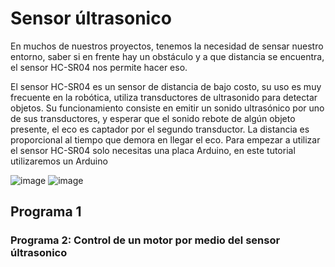 <h1>  Sensor últrasonico</h1>

<p>En muchos de nuestros proyectos, tenemos la necesidad de sensar nuestro entorno, saber si en frente hay un obstáculo y a que distancia se encuentra, el sensor HC-SR04 nos permite hacer eso.

El sensor HC-SR04 es un sensor de distancia de bajo costo, su uso es muy frecuente en la robótica, utiliza transductores de ultrasonido para detectar objetos.
Su funcionamiento consiste en emitir un sonido ultrasónico por uno de sus transductores, y esperar que el sonido rebote de algún objeto presente, el eco es captador por el segundo transductor. La distancia es proporcional al tiempo que demora en llegar el eco.
Para empezar a utilizar el sensor HC-SR04 solo necesitas una placa Arduino, en este tutorial utilizaremos un Arduino

</p>

![image](https://github.com/user-attachments/assets/d20728fa-e0d0-4d93-924f-eadfe164b751)
![image](https://github.com/user-attachments/assets/614f8766-50ba-4815-8fdd-fc78de4fdd7f)

<h2> Programa 1</h2>

<h3>Programa 2: Control de un motor por medio del sensor últrasonico</h3>

